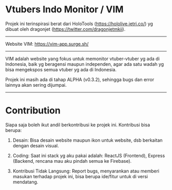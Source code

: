 # Vtubers Indo Monitor / VIM

Projek ini terinspirasi berat dari HoloTools (https://hololive.jetri.co/) yg dibuat oleh dragonjet (https://twitter.com/dragonjetmkii).

---

Website VIM: https://vim-app.surge.sh/

---

VIM adalah website yang fokus untuk memonitor vtuber-vtuber yg ada di Indonesia, baik yg beragensi maupun independen, agar ada satu wadah yg bisa mengekspos semua vtuber yg ada di Indonesia.

Projek ini masih ada di tahap ALPHA (v0.3.2), sehingga bugs dan error lainnya akan sering dijumpai.

---

# Contribution

Siapa saja boleh ikut andil berkontribusi ke projek ini. Kontribusi bisa berupa:

1. Desain: Bisa desain website maupun ikon untuk website, dsb berkaitan dengan desain visual.

2. Coding: Saat ini stack yg aku pakai adalah: ReactJS (Frontend), Express (Backend, rencana mau aku pindah semua ke Firebase).

3. Kontribusi Tidak Langsung: Report bugs, menyarankan atau memberi masukan terhadap projek ini, bisa berupa ide/fitur untuk di versi mendatang.
